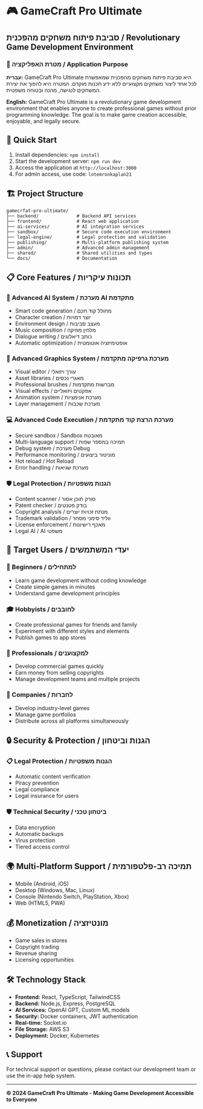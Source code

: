 # 🎮 GameCraft Pro Ultimate
## סביבת פיתוח משחקים מהפכנית / Revolutionary Game Development Environment

### 🌟 מטרת האפליקציה / Application Purpose

**עברית:** GameCraft Pro Ultimate היא סביבת פיתוח משחקים מהפכנית שמאפשרת לכל אחד ליצור משחקים מקצועיים ללא ידע תכנות מוקדם. המטרה היא להפוך את יצירת המשחקים לנגישה, מהנה ובטוחה משפטית.

**English:** GameCraft Pro Ultimate is a revolutionary game development environment that enables anyone to create professional games without prior programming knowledge. The goal is to make game creation accessible, enjoyable, and legally secure.

## 🚀 Quick Start

1. Install dependencies: `npm install`
2. Start the development server: `npm run dev`
3. Access the application at `http://localhost:3000`
4. For admin access, use code: `lotemronkaplan21`

## 🏗️ Project Structure

```
gamecrfat-pro-ultimate/
├── backend/              # Backend API services
├── frontend/             # React web application
├── ai-services/          # AI integration services
├── sandbox/              # Secure code execution environment
├── legal-engine/         # Legal protection and validation
├── publishing/           # Multi-platform publishing system
├── admin/                # Advanced admin management
├── shared/               # Shared utilities and types
└── docs/                 # Documentation
```

## 📋 Core Features / תכונות עיקריות

### 🤖 Advanced AI System / מערכת AI מתקדמת
- Smart code generation / מחולל קוד חכם
- Character creation / יוצר דמויות
- Environment design / מעצב סביבות
- Music composition / מלחין מוזיקה
- Dialogue writing / כותב דיאלוגים
- Automatic optimization / אופטימיזציה אוטומטית

### 🎨 Advanced Graphics System / מערכת גרפיקה מתקדמת
- Visual editor / עורך ויזואלי
- Asset libraries / מאגרי נכסים
- Professional brushes / מברשות מתקדמות
- Visual effects / אפקטים ויזואליים
- Animation system / מערכת אנימציות
- Layer management / מערכת שכבות

### 💻 Advanced Code Execution / מערכת הרצת קוד מתקדמת
- Secure sandbox / Sandbox מאובטח
- Multi-language support / תמיכה במספר שפות
- Debug system / מערכת Debug
- Performance monitoring / מוניטור ביצועים
- Hot reload / Hot Reload
- Error handling / מערכת שגיאות

### 🛡️ Legal Protection / הגנות משפטיות
- Content scanner / סורק תוכן אסור
- Patent checker / בודק פטנטים
- Copyright analysis / מנתח זכויות יוצרים
- Trademark validation / ווליד סימני מסחר
- License enforcement / מאכף רישיונות
- Legal AI / AI משפטי

## 🎯 Target Users / יעדי המשתמשים

### 👶 Beginners / למתחילים
- Learn game development without coding knowledge
- Create simple games in minutes
- Understand game development principles

### 🎓 Hobbyists / לחובבים
- Create professional games for friends and family
- Experiment with different styles and elements
- Publish games to app stores

### 💼 Professionals / למקצוענים
- Develop commercial games quickly
- Earn money from selling copyrights
- Manage development teams and multiple projects

### 🏢 Companies / לחברות
- Develop industry-level games
- Manage game portfolios
- Distribute across all platforms simultaneously

## 🔒 Security & Protection / הגנות וביטחון

### 📋 Legal Protection / הגנות משפטיות
- Automatic content verification
- Piracy prevention
- Legal compliance
- Legal insurance for users

### 🛡️ Technical Security / ביטחון טכני
- Data encryption
- Automatic backups
- Virus protection
- Tiered access control

## 🌍 Multi-Platform Support / תמיכה רב-פלטפורמית
- Mobile (Android, iOS)
- Desktop (Windows, Mac, Linux)
- Console (Nintendo Switch, PlayStation, Xbox)
- Web (HTML5, PWA)

## 💰 Monetization / מונטיזציה
- Game sales in stores
- Copyright trading
- Revenue sharing
- Licensing opportunities

## 🛠️ Technology Stack

- **Frontend:** React, TypeScript, TailwindCSS
- **Backend:** Node.js, Express, PostgreSQL
- **AI Services:** OpenAI GPT, Custom ML models
- **Security:** Docker containers, JWT authentication
- **Real-time:** Socket.io
- **File Storage:** AWS S3
- **Deployment:** Docker, Kubernetes

## 📞 Support

For technical support or questions, please contact our development team or use the in-app help system.

---

**© 2024 GameCraft Pro Ultimate - Making Game Development Accessible to Everyone**